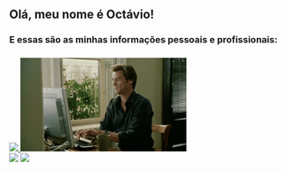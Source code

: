<div>
  <h2>Olá, meu nome é Octávio!</h2>
  <h3>E essas são as minhas informações pessoais e profissionais:  <h3/>
</div>

<div>
 <a href="https://github.com/octav1oaugusto">
 <img height="170em" src="https://github-readme-stats.vercel.app/api?username=octav1oaugusto&show_icons=true&theme=tokyonight&include_all_commits=true&count_private=true"/>
<img src="assets/coding.gif", width="300"/>
</div> 
  
 <div>
   <a href="https://www.linkedin.com/in/octav1oaugusto/" target="_blank"><img src="https://img.shields.io/badge/-LinkedIn-%230077B5?style=for-the-badge&logo=linkedin&logoColor=white" target="_blank"></a> 
   <a href="https://www.instagram.com/octav1oaugusto/" target="_blank"><img src="https://img.shields.io/badge/-Instagram-%23E4405F?style=for-the-badge&logo=instagram&logoColor=white" target="_blank"></a>
   
 </div>
